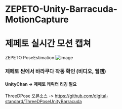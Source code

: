 # ZEPETO-Unity-Barracuda-MotionCapture
# 제페토 실시간 모션 캡쳐
ZEPETO PoseEstimation
![image](https://user-images.githubusercontent.com/82865325/168272212-61ac56cf-5c66-4dc3-820a-501e2d8997b9.png)
### 제페토 씬에서 바라쿠다 작동 확인 (비디오, 웹캠)
#### UnityChan -> 제페토 캐릭터 리깅 필요


ThreeDPose 오픈소스 -> https://github.com/digital-standard/ThreeDPoseUnityBarracuda
